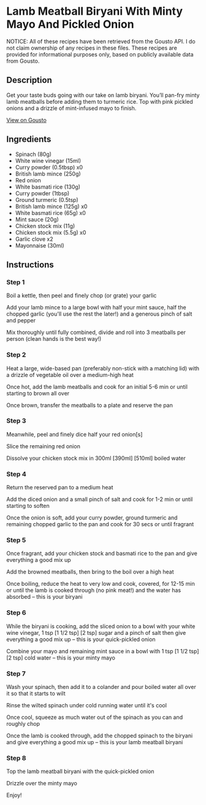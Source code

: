 # Lamb Meatball Biryani With Minty Mayo And Pickled Onion

NOTICE: All of these recipes have been retrieved from the Gousto API. I do not claim ownership of any recipes in these files. These recipes are provided for informational purposes only, based on publicly available data from Gousto.

## Description

Get your taste buds going with our take on lamb biryani. You’ll pan-fry minty lamb meatballs before adding them to turmeric rice. Top with pink pickled onions and a drizzle of mint-infused mayo to finish.

[View on Gousto](https://www.gousto.co.uk/recipes/cookbook/lamb-meatball-biryani-with-minty-mayo-pickled-onions)

## Ingredients

- Spinach (80g)
- White wine vinegar (15ml)
- Curry powder (0.5tbsp) x0
- British lamb mince (250g)
- Red onion
- White basmati rice (130g)
- Curry powder (1tbsp)
- Ground turmeric (0.5tsp)
- British lamb mince (125g) x0
- White basmati rice (65g) x0
- Mint sauce (20g)
- Chicken stock mix (11g)
- Chicken stock mix (5.5g) x0
- Garlic clove x2
- Mayonnaise (30ml)

## Instructions


### Step 1

Boil a kettle, then peel and finely chop (or grate) your garlic

Add your lamb mince to a large bowl with half your mint sauce, half the chopped garlic (you'll use the rest the later!) and a generous pinch of salt and pepper

Mix thoroughly until fully combined, divide and roll into 3 meatballs per person (clean hands is the best way!)


### Step 2

Heat a large, wide-based pan (preferably non-stick with a matching lid) with a drizzle of vegetable oil over a medium-high heat

Once hot, add the lamb meatballs and cook for an initial 5-6 min or until starting to brown all over

Once brown, transfer the meatballs to a plate and reserve the pan


### Step 3

Meanwhile, peel and finely dice half your red onion[s]

Slice the remaining red onion

Dissolve your chicken stock mix in 300ml <span class="text-purple">[390ml]</span> <span class="text-danger">[510ml] </span>boiled water


### Step 4

Return the reserved pan to a medium heat

Add the diced onion and a small pinch of salt and cook for 1-2 min or until starting to soften

Once the onion is soft, add your curry powder, ground turmeric and remaining chopped garlic to the pan and cook for 30 secs or until fragrant


### Step 5

Once fragrant, add your chicken stock and basmati rice to the pan and give everything a good mix up

Add the browned meatballs, then bring to the boil over a high heat

Once boiling, reduce the heat to very low and cook, covered, for 12-15 min or until the lamb is cooked through (no pink meat!) and the water has absorbed  – this is your biryani


### Step 6

While the biryani is cooking, add the sliced onion to a bowl with your white wine vinegar, 1 tsp <span class="text-purple">[1 1/2 tsp]</span> <span class="text-danger">[2 tsp]</span> sugar and a pinch of salt then give everything a good mix up – this is your quick-pickled onion

Combine your mayo and remaining mint sauce in a bowl with 1 tsp <span class="text-purple">[1 1/2 tsp] </span><span class="text-danger">[2 tsp] </span>cold water – this is your minty mayo


### Step 7

Wash your spinach, then add it to a colander and pour boiled water all over it so that it starts to wilt

Rinse the wilted spinach under cold running water until it's cool

Once cool, squeeze as much water out of the spinach as you can and roughly chop

Once the lamb is cooked through, add the chopped spinach to the biryani and give everything a good mix up – this is your lamb meatball biryani

### Step 8

Top the lamb meatball biryani with the quick-pickled onion

Drizzle over the minty mayo

Enjoy!

